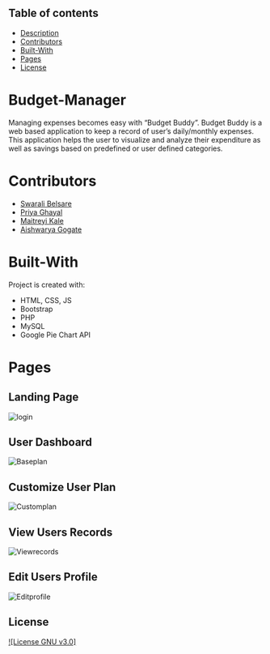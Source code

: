 ## Table of contents
* [Description](#Budget-Manager)
* [Contributors](#Contributors)
* [Built-With](#Built-With)
* [Pages](#Pages)
* [License](#License)

# Budget-Manager
Managing expenses becomes easy with “Budget Buddy”. Budget Buddy is a web based application to keep a record of user’s daily/monthly expenses. This application helps the user to visualize and analyze their expenditure as well as savings based on predefined or user defined categories. 

# Contributors
* [Swarali Belsare](https://github.com/Swaralihb)
* [Priya Ghayal](https://github.com/priyaghayal)
* [Maitreyi Kale](https://github.com/MaitreyiKale)
* [Aishwarya Gogate](https://github.com/aisha007)

# Built-With
Project is created with:
* HTML, CSS, JS
* Bootstrap
* PHP
* MySQL
* Google Pie Chart API

# Pages

## Landing Page

![login](https://user-images.githubusercontent.com/53147571/85844113-d6498380-b7bf-11ea-96a0-a92c79a7506c.png)

## User Dashboard

![Baseplan](https://user-images.githubusercontent.com/53147571/85844066-c631a400-b7bf-11ea-8f50-7083c3301379.png)

## Customize User Plan

![Customplan](https://user-images.githubusercontent.com/53147571/85844095-d053a280-b7bf-11ea-86e2-1355d0287fb1.png)

## View Users Records

![Viewrecords](https://user-images.githubusercontent.com/53147571/85844158-e5c8cc80-b7bf-11ea-9f65-e4f1877fdbd8.png)

## Edit Users Profile

![Editprofile](https://user-images.githubusercontent.com/53147571/85844104-d34e9300-b7bf-11ea-87f9-b17d768c99f7.png)

## License
[![License GNU v3.0]](https://github.com/priyaghayal/Budget-Manager/blob/master/LICENSE)

